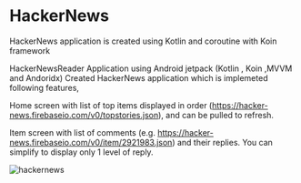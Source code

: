 # HackerNews

HackerNews application is created using Kotlin and coroutine with Koin framework

HackerNewsReader Application using Android jetpack (Kotlin , Koin ,MVVM and Andoridx)
Created HackerNews application which is implemeted following features,

Home screen with list of top items displayed in order (https://hacker-news.firebaseio.com/v0/topstories.json), and can be pulled to refresh.

Item screen with list of comments (e.g. https://hacker-news.firebaseio.com/v0/item/2921983.json) and their replies. You can simplify to display only 1 level of reply.

![hackernews](https://user-images.githubusercontent.com/6574031/76144080-076d3f00-607d-11ea-96ab-101602d32f10.png)
